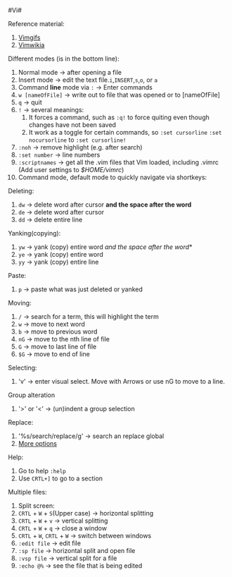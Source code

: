 #Vi#

Reference material:
  1. [Vimgifs](https://vimgifs.com/)
  2. [Vimwikia](http://vim.wikia.com/wiki/Vim_Tips_Wiki)

Different modes (is in the bottom line):

1. Normal mode -> after opening a file
2. Insert mode -> edit the text file.`i`,`INSERT`,`s`,`o`, or `a`
3. Command **line** mode via `:` -> Enter commands
  1. `w [nameOfFile]` -> write out to file that was opened or to [nameOfFile]
  2. `q` -> quit
  3. `!` -> several meanings:
     1. It forces a command, such as `:q!` to force quiting even though changes have not been saved
     2. It work as a toggle for certain commands, so `:set cursorline` `:set nocursorline` to `:set cursorline!`
  4. `:noh` -> remove highlight (e.g. after search)
  5. `:set number` -> line numbers
  6. `:scriptnames` -> get all the .vim files that Vim loaded, including .vimrc (Add user settings to *$HOME/vimrc*)
4. Command mode, default mode to quickly navigate via shortkeys:
 
Deleting:
   
1. `dw` -> delete word after cursor **and the space after the word**
2. `de` -> delete word after cursor
3. `dd` -> delete entire line
 
Yanking(copying):
 
1. `yw` -> yank (copy) entire word *and the space after the word**
2. `ye` -> yank (copy) entire word
3. `yy` -> yank (copy) entire line
   
Paste:

1. `p`  -> paste what was just deleted or yanked

Moving:
   
1. `/` -> search for a term, this will highlight the term
2. `w` -> move to next word
3. `b` -> move to previous word
4. `nG` -> move to the nth line of file
5. `G` -> move to last line of file
6. `$G` -> move to end of line

Selecting:

1. 'v' -> enter visual select. Move with Arrows or use nG to move to a line.

Group alteration
1. '>' or '<' -> (un)indent a group selection

Replace:

1. '%s/search/replace/g' -> search an replace global 
2. [More options](http://vim.wikia.com/wiki/Search_and_replace)
 
Help:

1. Go to help `:help`
2. Use `CRTL+]` to go to a section

Multiple files:

1. Split screen:
  1. `CRTL` + `W` + `S`(Upper case) -> horizontal splitting
  2. `CRTL` + `W` + `v` -> vertical splitting
  3. `CRTL` + `W` + `q` -> close a window
  4. `CRTL` + `W`, `CRTL` + `W` -> switch between windows
2. `:edit file` -> edit file
3. `:sp file` -> horizontal split and open file
4. `:vsp file` -> vertical split for a file
5. `:echo @%` -> see the file that is being edited
